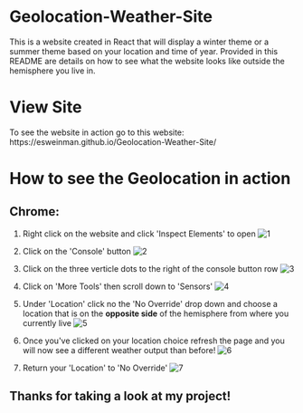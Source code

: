 # Geolocation-Weather-Site
This is a website created in React that will display a winter theme or a summer theme based on your location and time of year. Provided in this README are details on how to see what the website looks like outside the hemisphere you live in.


<h1>View Site</h1>
To see the website in action go to this website: https://esweinman.github.io/Geolocation-Weather-Site/

<h1>How to see the Geolocation in action</h1>

<h2>Chrome:</h2>

1. Right click on the website and click 'Inspect Elements' to open 
![1](https://user-images.githubusercontent.com/42321648/108439972-4f4e8d00-7220-11eb-9458-7aa157903485.png)

2. Click on the 'Console' button
![2](https://user-images.githubusercontent.com/42321648/108440588-65a91880-7221-11eb-956d-bca3cf9d72fd.png)

3. Click on the three verticle dots to the right of the console button row
![3](https://user-images.githubusercontent.com/42321648/108440228-b9ffc880-7220-11eb-86fd-46fdf2dfaabf.png)

4. Click on 'More Tools' then scroll down to 'Sensors'
![4](https://user-images.githubusercontent.com/42321648/108440230-b9ffc880-7220-11eb-9140-93dda736adf3.png)

5. Under 'Location' click no the 'No Override' drop down and choose a location that is on the <b>opposite side</b> of the hemisphere from where you currently live
![5](https://user-images.githubusercontent.com/42321648/108440231-ba985f00-7220-11eb-9240-fa92bf0bcde9.png)

6. Once you've clicked on your location choice refresh the page and you will now see a different weather output than before!
![6](https://user-images.githubusercontent.com/42321648/108440232-ba985f00-7220-11eb-91ec-f39d6b954500.png)

7. Return your 'Location' to 'No Override'
![7](https://user-images.githubusercontent.com/42321648/108441032-478fe800-7222-11eb-9d55-c3124086421e.png)

<h2>Thanks for taking a look at my project!</h2>    
 
